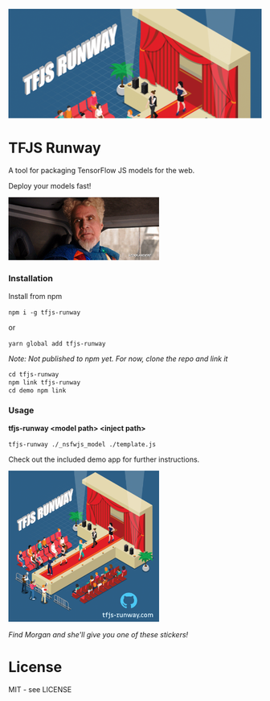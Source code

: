 ![runway graphic header with tfjs runway logo](runway-header.png)

# TFJS Runway

A tool for packaging TensorFlow JS models for the web.

Deploy your models fast!

<img src="./mugatu.gif" width=300>

### Installation

Install from npm

`npm i -g tfjs-runway`

or

`yarn global add tfjs-runway`

_Note: Not published to npm yet. For now, clone the repo and link it_

```
cd tfjs-runway
npm link tfjs-runway
cd demo npm link
```

### Usage

**tfjs-runway \<model path\> \<inject path\>**

`tfjs-runway ./_nsfwjs_model ./template.js`

Check out the included demo app for further instructions.

<img src="./runway.png" width=300/>

_Find Morgan and she'll give you one of these stickers!_

# License

MIT - see LICENSE

